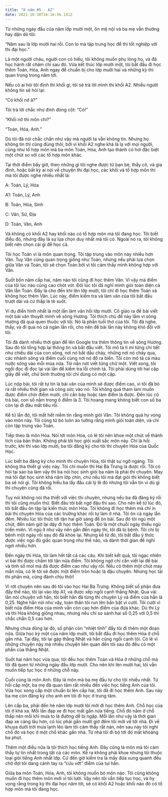 ```yaml
---
title: "8 năm #5 - A2"
date: 2021-10-30T16:16:56.141Z
---
```


Từ những ngày đầu của năm lớp mười một, ôn mệ nội và ba mẹ vẫn thường hay dặn dò tôi:

“Năm sau là lớp mười hai rồi. Con lo mà tập trung học để thi tốt nghiệp với thi đại học.”

Là một người cháu, người con có hiếu, tôi không muốn phụ lòng họ, và đã học hành rất chăm chỉ sau đó. Vừa kết thúc lớp mười một, tôi bắt đầu đi học thêm Toán, Hóa, Anh ngay để chuẩn bị cho lớp mười hai và những kỳ thi quan trọng trong năm tới.

Nếu có ai hỏi tôi định thi khối gì, tôi sẽ trả lời mình thi khối A2. Nhiều người không tin sẽ hỏi lại:

“Có khối nớ à?”

Tôi trả lời chắc như đinh đóng cột: “Có!”

“Khối nớ thi môn chi?”

“Toán, Hóa, Anh.”

Dù tôi đã nói chắc chắn như vậy mà người ta vẫn không tin. Nhưng họ không tin thì cũng đúng thôi, bởi vì khối A2 nghe khá là lạ với mọi người, cũng như tổ hợp môn mà ba môn Toán, Hóa, Anh tạo thành có hơi đặc biệt một chút so với các tổ hợp môn khác.

Tại thời điểm bấy giờ, theo những gì tôi nghe được từ bạn bè, thầy cô, và gia đình, hoặc bất kỳ ai nói về chuyện thi đại học, các khối và tổ hợp môn thi mà tôi được nghe nhiều nhất là:

A: Toán, Lý, Hóa

A1: Toán, Lý, Anh

B: Toán, Hóa, Sinh

C: Văn, Sử, Địa

D: Toán, Văn, Anh

Và không có khối A2 hay khối nào có tổ hợp môn mà tôi đang học. Tôi biết điều đó, nhưng đây là sự lựa chọn duy nhất mà tôi có. Ngoài nó ra, tôi không biết nên chọn cái gì để học cả.

Tôi học Toán vì là môn quan trọng. Tôi tập trung vào môn này nhiều hơn Văn. Tuy Văn cũng quan trọng giống như Toán, nhưng nếu phải lựa chọn giữa Văn và Toán, tôi sẽ chọn Toán bởi vì tôi cảm thấy mình không hợp với Văn.

Suốt bốn năm cấp hai, năm nào tôi cũng đi học thêm Văn. Vì vậy mà điểm của tôi lúc nào cũng cao chót vót. Đôi lúc tôi đã nghĩ mình giỏi toàn diện cả Văn lẫn Toán. Đấy là cho đến khi lên lớp mười, tôi chỉ đi học thêm Toán và không học thêm Văn. Lúc này, điểm kiểm tra và làm văn của tôi bắt đầu trượt dài và cứ thấp lè tè suốt.

Ví dụ điển hình nhất là một lần làm văn hồi lớp mười. Cô giáo ra đề bài viết một bài văn thuyết minh về sông Hương. Tôi thích chủ đề này lắm vì sông Hương đã quá quen thuộc với tôi. Nó là phần tuổi thơ của tôi. Tôi đã nghe, thấy, và đi qua nó cả ngàn lần rồi, cho nên đề bài lần này không khó đối với tôi.

Tôi đã dành nhiều thời gian để lên Google tra thêm thông tin về sông Hương. Sau đó tôi tổng hợp lại thông tin và bắt đầu viết. Tôi mô tả tỉ mỉ từng chi tiết như chiều dài của con sông, nơi nó bắt dầu chảy, những nơi nó chảy qua, các nhánh sông và điểm cuối cùng nơi nó đổ ra biển. Tôi còn mô tả cả màu nước sông vào mỗi mùa nữa. Tôi nắn nót viết từng chữ một. Viết xong, tôi ngồi đọc đi đọc lại vài lần để kiểm tra lỗi chính tả. Tôi phải dùng tới hai cặp giấy để viết, chứ bình thường tôi chỉ dùng có một cặp.

Lúc nộp bài, tôi rất tự tin là bài văn của mình sẽ được điểm cao, vì tôi đã bỏ ra rất nhiều thời gian và công sức vào nó. Tôi không quá tham lam muốn được điểm chín điểm mười, chỉ cần bảy hoặc tám điểm là được. Đến lúc cô trả bài, con số nằm trong ô điểm là 3. Tôi hoang mang không biết con số ba còn lại đi đâu mất tiêu rồi.

Kể từ lần đó, tôi mất hết niềm tin rằng mình giỏi Văn. Tôi không quá hy vọng vào môn này. Tôi cũng từ bỏ luôn ảo tưởng rằng mình giỏi toàn diện, và chỉ còn tập trung vào Toán.

Tiếp theo là môn Hóa. Nói tới môn Hóa, có lẽ tôi nên khoe một chút về thành tích của bản thân. Không phải tôi học giỏi xuất sắc môn này. Chỉ là hồi trước, khi thi vào lớp mười, ba tôi đăng ký cho tôi thi chuyên Hóa của Quốc Học.

Lúc biết ba đăng ký cho mình thi chuyên Hóa, tôi thật sự ngỡ ngàng. Tôi không tha thiết gì việc này. Tôi chỉ muốn thi Hai Bà Trưng là được rồi. Tôi có hỏi tại sao ba làm vậy thì ba nói học sinh giỏi ba năm là phải thi chuyên. May mà tôi đạt học sinh khá năm lớp chín, chứ nếu tôi mà đạt giỏi thì không biết ba sẽ nói gì. Tôi không hiểu ba lấy đâu cái lý lẽ đó nhưng tôi vẫn tin vì dù gì thì chuyện cũng đã rồi.

Tuy nói không nói tha thiết với việc thi chuyên, nhưng nếu ba đã đăng ký rồi thì tôi cũng muốn thử. Biết đâu tôi bất ngờ đậu thì sao. Cho nên kể từ lúc đó, tôi bắt đầu ôn tập lại kiến thức môn Hóa. Tôi không đi học thêm mà chỉ in bài thi chuyên Hóa của các trường khác rồi tự làm ở nhà. Tôi ôn cả ngày lẫn đêm. Nhiều lúc tôi thức tới tận hai giờ sáng để ôn bài. Sau đó tôi ngủ một chút, đến năm giờ lại dậy đi học thêm Toán. Đó là một chuỗi ngày thiếu ngủ triền miên. Vì ngủ ít như vậy nên gần đến ngày thi, tôi đã bị bệnh. Tôi chỉ bị bệnh một ngày rồi sau đó đã khỏe lại. Nhưng kể từ đó, tôi bắt đầu ý thức được việc ngủ đủ giấc quan trọng như thế nào, và dành thời gian để nghỉ ngơi nhiều hơn.

Đến ngày thi Hóa, tôi làm hết tất cả các câu. Khi biết kết quả, tôi ngạc nhiên vì bài thi được chấm tới tận nửa điểm. Tôi không ngờ chỉ cần viết lại đề bài và tính số mol mà đã được điểm cao như vậy rồi. Nếu có thêm một chút may mắn nữa, có lẽ tôi sẽ được một điểm tròn hoặc là đậu chuyên. Nhưng học tài thì phận mà, cũng đành chịu thôi!

Vì rớt chuyên nên sau đó tôi vào học Hai Bà Trưng. Không biết số phận đưa đẩy thế nào, tôi lại vào lớp A1, và được xếp ngồi cạnh thằng Nhật. Qua vài lần nói chuyện với hắn, tôi biết hắn đã từng thi chuyên Lý và điểm của hắn là 0,25. Nghe hắn nói như vậy, toàn thân tôi run lên bần bật vì cười. Tôi cười vì biết nửa điểm Hóa của mình vẫn còn cao hơn điểm của đứa khác. Dù thi Lý và thi Hóa không giống nhau, nhưng nếu chỉ so sánh hai số 0,25 với 0,5 thì chắc chắn 0,5 cao hơn.

Nhưng chưa dừng lại đó, số phận còn “nhiệt tình” đẩy tôi đi thêm một đoạn nữa. Giữa học kỳ một của năm lớp mười, tôi bắt đầu đi học thêm Hóa ở chỗ gần nhà. Tại đây, tôi lại gặp thằng Nhật và hắn cũng ngồi cạnh tôi. Có lẽ vì những chuyện này mà nhiều chuyện liên quan đến tôi sau đó đều có một phần của thằng Nhật.

Suốt hai năm học vừa qua, tôi đều học thêm Toán và Hóa ở những chỗ mà tôi đã quen từ những ngày đầu lớp mười. Cho nên khi lên mười hai, tôi vẫn muốn tiếp tục học ở những chỗ này.

Cuối cùng là môn Anh. Đây là môn mà ba mẹ đầu tư cho tôi nhiều nhất. Từ hồi cấp một, ba mẹ đã quan tâm rất nhiều đến việc học tiếng Anh của tôi. Vừa học xong cấp một chuẩn bị lên cấp hai, tôi đã đi học thêm Anh. Sau này ba mẹ còn đăng ký cho anh em tôi đi học ở trung tâm.

Lên cấp ba, phải đến hè năm lớp mười tôi mới đi học thêm Anh. Chỗ học của tôi ở khá xa. Mỗi lần đạp xe đi học mất gần nửa tiếng. Chỗ đó nằm ở chỗ thấp nên mỗi khi mưa to là đường dễ bị ngập. Mỗi lần như vậy là thời gian đạp xe càng lâu hơn, có lúc phải gần mười giờ đêm tôi mới về tới nhà. Đi về khuya dưới trời mưa lạnh lẽo làm tôi cảm thấy rất nản, nên sau này tôi nghỉ chỗ đó và học ở một chỗ khác gần nhà. Từ nhà tôi đi bộ tới đó mất khoảng ba phút.

Thêm một điều nữa là tôi thích học tiếng Anh. Đây cũng là môn mà tôi cảm thấy tự tin nhất trong tất cả các môn. Kể ra không phải khoe nhưng tôi thuộc loại giỏi tiếng Anh nhất lớp. Cứ đến giờ kiểm tra là mấy đứa xung quanh đều chờ đợi tôi dang cánh tay ra “cứu vớt” điểm của tụi hắn.

Giữa ba môn Toán, Hóa, Anh, tôi không muốn bỏ môn nào. Tôi cũng không muốn đi học thêm môn mới vì tôi lười. Vậy nên tôi vẫn tiếp tục học, và hy vọng rằng trong kỳ thi đại học năm tới, sẽ có khối A2 hoặc khối nào đó có tổ hợp môn mà tôi đang học.
